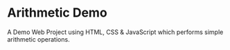 # Arithmetic Demo
A Demo Web Project using HTML, CSS &amp; JavaScript which performs simple arithmetic operations.
